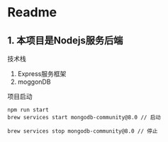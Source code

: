 # Readme

## 1. 本项目是Nodejs服务后端

技术栈

1. Express服务框架
2. moggonDB

项目启动

```shell
npm run start
brew services start mongodb-community@8.0 // 启动

brew services stop mongodb-community@8.0 // 停止
```

